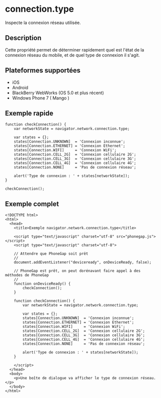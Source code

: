 connection.type
===================

Inspecte la connexion réseau utilisée.

Description
-----------

Cette propriété permet de déterminer rapidement quel est l'état de la connexion réseau du mobile, et de quel type de connexion il s'agit.

Plateformes supportées
----------------------

- iOS
- Android
- BlackBerry WebWorks (OS 5.0 et plus récent)
- Windows Phone 7 ( Mango )

Exemple rapide
--------------

    function checkConnection() {
        var networkState = navigator.network.connection.type;
        
        var states = {};
        states[Connection.UNKNOWN]	= 'Connexion inconnue';
        states[Connection.ETHERNET]	= 'Connexion Ethernet';
        states[Connection.WIFI]   	= 'Connexion WiFi';
        states[Connection.CELL_2G]	= 'Connexion cellulaire 2G';
        states[Connection.CELL_3G]	= 'Connexion cellulaire 3G';
        states[Connection.CELL_4G]	= 'Connexion cellulaire 4G';
        states[Connection.NONE]   	= 'Pas de connexion réseau';
    
        alert('Type de connexion : ' + states[networkState]);
    }
    
    checkConnection();


Exemple complet
---------------

    <!DOCTYPE html>
    <html>
      <head>
        <title>Exemple navigator.network.connection.type</title>
        
        <script type="text/javascript" charset="utf-8" src="phonegap.js"></script>
        <script type="text/javascript" charset="utf-8">
            
        // Attendre que PhoneGap soit prêt
        // 
        document.addEventListener("deviceready", onDeviceReady, false);
        
        // PhoneGap est prêt, on peut dorénavant faire appel à des méthodes de PhoneGap
        //
        function onDeviceReady() {
            checkConnection();
        }
        
	    function checkConnection() {
	        var networkState = navigator.network.connection.type;

	        var states = {};
	        states[Connection.UNKNOWN]	= 'Connexion inconnue';
	        states[Connection.ETHERNET]	= 'Connexion Ethernet';
	        states[Connection.WIFI]   	= 'Connexion WiFi';
	        states[Connection.CELL_2G]	= 'Connexion cellulaire 2G';
	        states[Connection.CELL_3G]	= 'Connexion cellulaire 3G';
	        states[Connection.CELL_4G]	= 'Connexion cellulaire 4G';
	        states[Connection.NONE]   	= 'Pas de connexion réseau';

	        alert('Type de connexion : ' + states[networkState]);
	    }
        
        </script>
      </head>
      <body>
        <p>Une boîte de dialogue va afficher le type de connexion réseau.</p>
      </body>
    </html>
